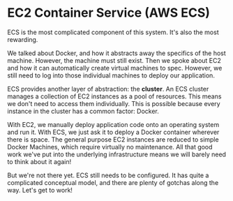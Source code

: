 # EC2 Container Service (AWS ECS)

ECS is the most complicated component of this system. It's also the most rewarding.

We talked about Docker, and how it abstracts away the specifics of the host machine. However, the machine must still exist. Then we spoke about EC2 and how it can automatically create virtual machines to spec. However, we still need to log into those individual machines to deploy our application.

ECS provides another layer of abstraction: the **cluster**. An ECS cluster manages a collection of EC2 instances as a pool of resources. This means we don't need to access them individually. This is possible because every instance in the cluster has a common factor: Docker.

With EC2, we manually deploy application code onto an operating system and run it. With ECS, we just ask it to deploy a Docker container wherever there is space. The general purpose EC2 instances are reduced to simple Docker Machines, which require virtually no maintenance. All that good work we've put into the underlying infrastructure means we will barely need to think about it again!

But we're not there yet. ECS still needs to be configured. It has quite a complicated conceptual model, and there are plenty of gotchas along the way. Let's get to work!
